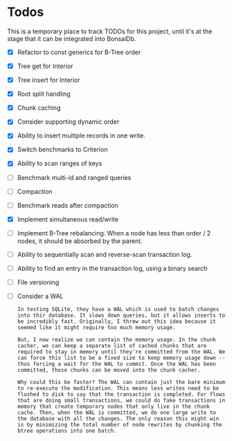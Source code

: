 # Todos

This is a temporary place to track TODOs for this project, until it's at the stage that it can be integrated into BonsaiDb.

- [x] Refactor to const generics for B-Tree order
- [x] Tree get for Interior
- [x] Tree insert for Interior
- [x] Root split handling
- [x] Chunk caching
- [x] Consider supporting dynamic order
- [x] Ability to insert multiple records in one write.
- [x] Switch benchmarks to Criterion
- [x] Ability to scan ranges of keys
- [ ] Benchmark multi-id and ranged queries
- [ ] Compaction
- [ ] Benchmark reads after compaction
- [x] Implement simultaneous read/write
- [ ] Implement B-Tree rebalancing. When a node has less than order / 2 nodes, it should be absorbed by the parent.
- [ ] Ability to sequentially scan and reverse-scan transaction log.
- [ ] Ability to find an entry in the transaction log, using a binary search
- [ ] File versioning
- [ ] Consider a WAL

      In testing SQLite, they have a WAL which is used to batch changes into thir database. It slows down queries, but it allows inserts to be incredibly fast. Originally, I threw out this idea because it seemed like it might require too much memory usage.

      But, I now realize we can contain the memory usage. In the chunk cacher, we can keep a separate list of cached chunks that are required to stay in memory until they're committed from the WAL. We can force this list to be a fixed size to keep memory usage down -- thus forcing a wait for the WAL to commit. Once the WAL has been committed, those chunks can be moved into the chunk cacher.

      Why could this be faster? The WAL can contain just the bare minimum to re-execute the modification. This means less writes need to be flushed to disk to say that the transaction is completed. For flows that are doing small transactions, we could do fake transactions in memory that create temporary nodes that only live in the chunk cache. Then, when the WAL is committed, we do one large write to the database with all the changes. The only reason this might win is by minimizing the total number of node rewrites by chunking the btree operations into one batch.

